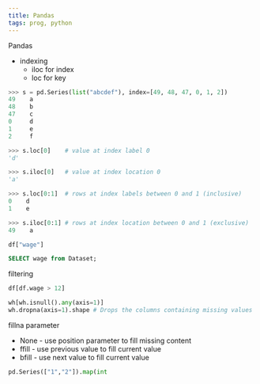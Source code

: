 ```yaml
---
title: Pandas
tags: prog, python
---
```

Pandas 

* indexing 
  * iloc for index
  * loc for key

``` python
>>> s = pd.Series(list("abcdef"), index=[49, 48, 47, 0, 1, 2]) 
49    a
48    b
47    c
0     d
1     e
2     f

>>> s.loc[0]    # value at index label 0
'd'

>>> s.iloc[0]   # value at index location 0
'a'

>>> s.loc[0:1]  # rows at index labels between 0 and 1 (inclusive)
0    d
1    e

>>> s.iloc[0:1] # rows at index location between 0 and 1 (exclusive)
49    a
```
``` python
df["wage"]
```
``` SQL
SELECT wage from Dataset;
```

filtering
```python
df[df.wage > 12]
```


```python
wh[wh.isnull().any(axis=1)]
wh.dropna(axis=1).shape # Drops the columns containing missing values
```

fillna parameter
* None - use position parameter to fill missing content
* ffill - use previous value to fill current value
* bfill - use next value to fill current value

``` python
pd.Series(["1","2"]).map(int
```
